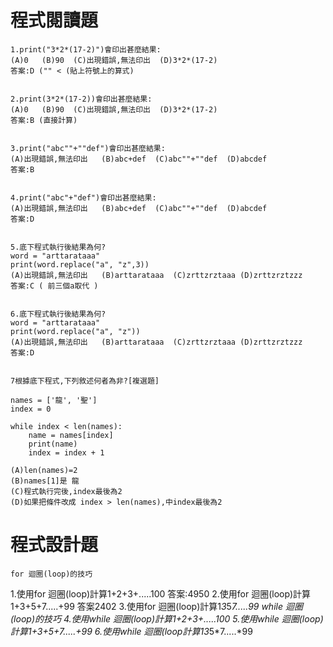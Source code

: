 # 程式閱讀題
```
1.print("3*2*(17-2)")會印出甚麼結果:
(A)0   (B)90  (C)出現錯誤,無法印出  (D)3*2*(17-2)
答案:D ("" < (貼上符號上的算式)


2.print(3*2*(17-2))會印出甚麼結果:
(A)0   (B)90  (C)出現錯誤,無法印出  (D)3*2*(17-2)
答案:B (直接計算)


3.print("abc""+""def")會印出甚麼結果:
(A)出現錯誤,無法印出   (B)abc+def  (C)abc""+""def  (D)abcdef
答案:B


4.print("abc"+"def")會印出甚麼結果:
(A)出現錯誤,無法印出   (B)abc+def  (C)abc""+""def  (D)abcdef
答案:D


5.底下程式執行後結果為何?
word = "arttarataaa"
print(word.replace("a", "z",3))
(A)出現錯誤,無法印出   (B)arttarataaa  (C)zrttzrztaaa (D)zrttzrztzzz
答案:C ( 前三個a取代 )


6.底下程式執行後結果為何?
word = "arttarataaa"
print(word.replace("a", "z"))
(A)出現錯誤,無法印出   (B)arttarataaa  (C)zrttzrztaaa (D)zrttzrztzzz
答案:D


7根據底下程式,下列敘述何者為非?[複選題]

names = ['龍', '聖']
index = 0

while index < len(names):
    name = names[index]
    print(name)
    index = index + 1
    
(A)len(names)=2  
(B)names[1]是 龍 
(C)程式執行完後,index最後為2
(D)如果把條件改成 index > len(names),中index最後為2
```
# 程式設計題
```
for 迴圈(loop)的技巧
```
1.使用for 迴圈(loop)計算1+2+3+.....100
答案:4950
2.使用for 迴圈(loop)計算1+3+5+7.....+99
答案2402
3.使用for 迴圈(loop)計算1*3*5*7.....*99
while 迴圈(loop)的技巧
4.使用while 迴圈(loop)計算1+2+3+.....100
5.使用while 迴圈(loop)計算1+3+5+7.....+99
6.使用while 迴圈(loop計算1*3*5*7.....*99
```

